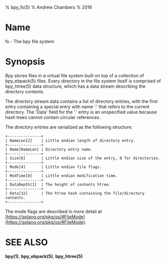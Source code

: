 % bpy_fs(5)
% Andrew Chambers
% 2016

# Name

fs - The bpy file system

# Synopsis

Bpy stores files in a virtual file system built on top of a collection of bpy_ebpack(5) files.
Every directory in the file system itself is comprised of bpy_htree(5) data structure, which
has a data stream describing the directory contents.

The directory stream data contains a list of directory entries, with the first entry
containing a special entry with name '.' that refers to the current directory. The
'Data' field for the '.' entry is an unspecified value because hash trees cannot contain
circular references.

The directory entries are serialized as the following structure:

```
+---------------+
| NameLen[2]    | Little endian length of directory entry.
+---------------+
| Name[NameLen] | Directory entry name.
+---------------+
| Size[8]       | Little endian size of the entry, 0 for directories.
+---------------+
| Mode[4]       | Little endian file flags.
+---------------+
| ModTime[8]    | Little endian modification time.
+---------------+
| DataDepth[1]  | The height of contents htree.
+---------------+
| Data[32]      | The htree hash containing the file/directory contents.
+---------------+
```

The mode flags are described in more detail at [https://golang.org/pkg/os/#FileMode](https://golang.org/pkg/os/#FileMode).

# SEE ALSO

**bpy(1)**, **bpy_ebpack(5)**, **bpy_htree(5)**
